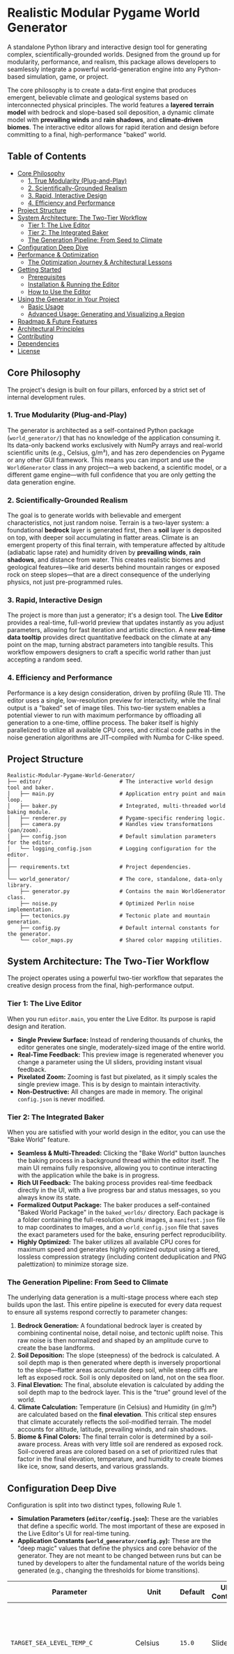 # Realistic Modular Pygame World Generator

A standalone Python library and interactive design tool for generating complex, scientifically-grounded worlds. Designed from the ground up for modularity, performance, and realism, this package allows developers to seamlessly integrate a powerful world-generation engine into any Python-based simulation, game, or project.

The core philosophy is to create a data-first engine that produces emergent, believable climate and geological systems based on interconnected physical principles. The world features a **layered terrain model** with bedrock and slope-based soil deposition, a dynamic climate model with **prevailing winds** and **rain shadows**, and **climate-driven biomes**. The interactive editor allows for rapid iteration and design before committing to a final, high-performance "baked" world.

## Table of Contents

*   [Core Philosophy](#core-philosophy)
    *   [1. True Modularity (Plug-and-Play)](#1-true-modularity-plug-and-play)
    *   [2. Scientifically-Grounded Realism](#2-scientifically-grounded-realism)
    *   [3. Rapid, Interactive Design](#3-rapid-interactive-design)
    *   [4. Efficiency and Performance](#4-efficiency-and-performance)
*   [Project Structure](#project-structure)
*   [System Architecture: The Two-Tier Workflow](#system-architecture-the-two-tier-workflow)
    *   [Tier 1: The Live Editor](#tier-1-the-live-editor)
    *   [Tier 2: The Integrated Baker](#tier-2-the-integrated-baker)
    *   [The Generation Pipeline: From Seed to Climate](#the-generation-pipeline-from-seed-to-climate)
*   [Configuration Deep Dive](#configuration-deep-dive)
*   [Performance & Optimization](#performance--optimization)
    *   [The Optimization Journey & Architectural Lessons](#the-optimization-journey--architectural-lessons)
*   [Getting Started](#getting-started)
    *   [Prerequisites](#prerequisites)
    *   [Installation & Running the Editor](#installation--running-the-editor)
    *   [How to Use the Editor](#how-to-use-the-editor)
*   [Using the Generator in Your Project](#using-the-generator-in-your-project)
    *   [Basic Usage](#basic-usage)
    *   [Advanced Usage: Generating and Visualizing a Region](#advanced-usage-generating-and-visualizing-a-region)
*   [Roadmap & Future Features](#roadmap--future-features)
*   [Architectural Principles](#architectural-principles)
*   [Contributing](#contributing)
*   [Dependencies](#dependencies)
*   [License](#license)

## Core Philosophy

The project's design is built on four pillars, enforced by a strict set of internal development rules.

### 1. True Modularity (Plug-and-Play)

The generator is architected as a self-contained Python package (`world_generator/`) that has no knowledge of the application consuming it. Its data-only backend works exclusively with NumPy arrays and real-world scientific units (e.g., Celsius, g/m³), and has zero dependencies on Pygame or any other GUI framework. This means you can import and use the `WorldGenerator` class in any project—a web backend, a scientific model, or a different game engine—with full confidence that you are only getting the data generation engine.

### 2. Scientifically-Grounded Realism

The goal is to generate worlds with believable and emergent characteristics, not just random noise. Terrain is a two-layer system: a foundational **bedrock** layer is generated first, then a **soil** layer is deposited on top, with deeper soil accumulating in flatter areas. Climate is an emergent property of this final terrain, with temperature affected by altitude (adiabatic lapse rate) and humidity driven by **prevailing winds**, **rain shadows**, and distance from water. This creates realistic biomes and geological features—like arid deserts behind mountain ranges or exposed rock on steep slopes—that are a direct consequence of the underlying physics, not just pre-programmed rules.

### 3. Rapid, Interactive Design

The project is more than just a generator; it's a design tool. The **Live Editor** provides a real-time, full-world preview that updates instantly as you adjust parameters, allowing for fast iteration and artistic direction. A new **real-time data tooltip** provides direct quantitative feedback on the climate at any point on the map, turning abstract parameters into tangible results. This workflow empowers designers to craft a specific world rather than just accepting a random seed.

### 4. Efficiency and Performance

Performance is a key design consideration, driven by profiling (Rule 11). The editor uses a single, low-resolution preview for interactivity, while the final output is a "baked" set of image tiles. This two-tier system enables a potential viewer to run with maximum performance by offloading all generation to a one-time, offline process. The baker itself is highly parallelized to utilize all available CPU cores, and critical code paths in the noise generation algorithms are JIT-compiled with Numba for C-like speed.

## Project Structure

```
Realistic-Modular-Pygame-World-Generator/
├── editor/                         # The interactive world design tool and baker.
│   ├── main.py                     # Application entry point and main loop.
│   ├── baker.py                    # Integrated, multi-threaded world baking module.
│   ├── renderer.py                 # Pygame-specific rendering logic.
│   ├── camera.py                   # Handles view transformations (pan/zoom).
│   ├── config.json                 # Default simulation parameters for the editor.
│   └── logging_config.json         # Logging configuration for the editor.
│
├── requirements.txt                # Project dependencies.
│
└── world_generator/                # The core, standalone, data-only library.
    ├── generator.py                # Contains the main WorldGenerator class.
    ├── noise.py                    # Optimized Perlin noise implementation.
    ├── tectonics.py                # Tectonic plate and mountain generation.
    ├── config.py                   # Default internal constants for the generator.
    └── color_maps.py               # Shared color mapping utilities.
```

## System Architecture: The Two-Tier Workflow

The project operates using a powerful two-tier workflow that separates the creative design process from the final, high-performance output.

### Tier 1: The Live Editor

When you run `editor.main`, you enter the Live Editor. Its purpose is rapid design and iteration.
*   **Single Preview Surface:** Instead of rendering thousands of chunks, the editor generates one single, moderately-sized image of the entire world.
*   **Real-Time Feedback:** This preview image is regenerated whenever you change a parameter using the UI sliders, providing instant visual feedback.
*   **Pixelated Zoom:** Zooming is fast but pixelated, as it simply scales the single preview image. This is by design to maintain interactivity.
*   **Non-Destructive:** All changes are made in memory. The original `config.json` is never modified.

### Tier 2: The Integrated Baker

When you are satisfied with your world design in the editor, you can use the "Bake World" feature.
*   **Seamless & Multi-Threaded:** Clicking the "Bake World" button launches the baking process in a background thread within the editor itself. The main UI remains fully responsive, allowing you to continue interacting with the application while the bake is in progress.
*   **Rich UI Feedback:** The baking process provides real-time feedback directly in the UI, with a live progress bar and status messages, so you always know its state.
*   **Formalized Output Package:** The baker produces a self-contained "Baked World Package" in the `baked_worlds/` directory. Each package is a folder containing the full-resolution chunk images, a `manifest.json` file to map coordinates to images, and a `world_config.json` file that saves the exact parameters used for the bake, ensuring perfect reproducibility.
*   **Highly Optimized:** The baker utilizes all available CPU cores for maximum speed and generates highly optimized output using a tiered, lossless compression strategy (including content deduplication and PNG palettization) to minimize storage size.

### The Generation Pipeline: From Seed to Climate

The underlying data generation is a multi-stage process where each step builds upon the last. This entire pipeline is executed for every data request to ensure all systems respond correctly to parameter changes:
1.  **Bedrock Generation:** A foundational bedrock layer is created by combining continental noise, detail noise, and tectonic uplift noise. This raw noise is then normalized and shaped by an amplitude curve to create the base landforms.
2.  **Soil Deposition:** The slope (steepness) of the bedrock is calculated. A soil depth map is then generated where depth is inversely proportional to the slope—flatter areas accumulate deep soil, while steep cliffs are left as exposed rock. Soil is only deposited on land, not on the sea floor.
3.  **Final Elevation:** The final, absolute elevation is calculated by adding the soil depth map to the bedrock layer. This is the "true" ground level of the world.
4.  **Climate Calculation:** Temperature (in Celsius) and Humidity (in g/m³) are calculated based on the **final elevation**. This critical step ensures that climate accurately reflects the soil-modified terrain. The model accounts for altitude, latitude, prevailing winds, and rain shadows.
5.  **Biome & Final Colors:** The final terrain color is determined by a soil-aware process. Areas with very little soil are rendered as exposed rock. Soil-covered areas are colored based on a set of prioritized rules that factor in the final elevation, temperature, and humidity to create biomes like ice, snow, sand deserts, and various grasslands.

## Configuration Deep Dive

Configuration is split into two distinct types, following Rule 1.
*   **Simulation Parameters (`editor/config.json`):** These are the variables that define a specific world. The most important of these are exposed in the Live Editor's UI for real-time tuning.
*   **Application Constants (`world_generator/config.py`):** These are the "deep magic" values that define the physics and core behavior of the generator. They are not meant to be changed between runs but can be tuned by developers to alter the fundamental nature of the worlds being generated (e.g., changing the thresholds for biome transitions).

| Parameter                         | Unit                  | Default | UI Control        | Description                                                                                                                            |
| --------------------------------- | --------------------- | ------- | ----------------- | -------------------------------------------------------------------------------------------------------------------------------------- |
| `TARGET_SEA_LEVEL_TEMP_C`         | Celsius               | `15.0`  | Slider            | The "thermostat" for the world. Higher values create warmer worlds.                                                                    |
| `DETAIL_NOISE_WEIGHT`             | float                 | `0.25`  | Slider            | How much the detail layer influences the base terrain. Higher values create rougher, more mountainous bedrock.                       |
| `LAPSE_RATE_C_PER_UNIT_ELEVATION` | °C / ΔE               | `40.0`  | Slider            | Temperature drop for a full elevation change. Controls how cold mountains get.                                                         |
| `TERRAIN_BASE_FEATURE_SCALE_KM`   | km                    | `40.0`  | Slider            | The size of continents. Increase for larger, more sprawling landmasses.                                                                |
| `TERRAIN_AMPLITUDE`               | float                 | `2.5`   | Slider            | The sharpness of the bedrock. Higher values create more dramatic, steeper mountains and deeper valleys.                                |
| `POLAR_TEMPERATURE_DROP_C`        | Celsius               | `30.0`  | Slider            | The total temperature difference between the equator and the poles.                                                                    |
| `MOUNTAIN_UPLIFT_STRENGTH`        | float                 | `0.8`   | Slider            | Controls the height of mountains formed by tectonic uplift. This is a purely additive effect on the bedrock.                         |
| `world_width_chunks`              | chunks                | `800`   | Text Input        | The width of the world in chunks. Requires clicking "Apply Size Changes".                                                              |
| `world_height_chunks`             | chunks                | `450`   | Text Input        | The height of the world in chunks. Requires clicking "Apply Size Changes".                                                               |
| `MAX_SOIL_DEPTH_UNITS`            | Normalized Units      | `0.05`  | Config File       | The maximum depth of soil that can accumulate in perfectly flat, land-based areas.                                                     |
| `SNOW_LINE_TEMP_C`                | Celsius               | `0.0`   | Config File       | The temperature at or below which snow appears on land.                                                                                |
| `ICE_FORMATION_TEMP_C`            | Celsius               | `-2.0`  | Config File       | The temperature at or below which water freezes into ice.                                                                              |
| `PREVAILING_WIND_DIRECTION_DEGREES` | Degrees               | `180.0` | Config File       | The global wind direction (0=E, 90=N, 180=W, 270=S). Controls rain shadows.                                                            |
| `HUMIDITY_COASTAL_FALLOFF_RATE`   | float                 | `2.5`   | Config File       | A power factor for humidity dissipation. Higher values create a very sharp drop-off from the coast.                                    |
| `BIOME_THRESHOLDS`                | dict                  | varies  | Config File       | A dictionary of temperature and humidity values that control all biome transitions (e.g., where lush grass becomes normal grass).      |

## Performance & Optimization

*   **Live Editor:** The editor's responsiveness is determined by the `PREVIEW_RESOLUTION_WIDTH` and `PREVIEW_RESOLUTION_HEIGHT` constants in `main.py`. The on-the-fly climate and soil calculations are performed on this preview-sized array, maintaining interactivity.
*   **Baking:** The baking process is a highly optimized, CPU-bound task that is parallelized across all available cores. Its duration is primarily determined by the total number of chunks and the raw processing power of the host machine.

### The Optimization Journey & Architectural Lessons

The current high performance of the baker is the result of a rigorous optimization process that involved overcoming several critical bottlenecks. This journey provides valuable lessons for future development.

**Successful Optimizations Implemented:**
1.  **Parallelization:** The core task was parallelized using Python's `multiprocessing` module, distributing the work of processing individual chunks across all available CPU cores.
2.  **Advanced Compression:** A tiered, lossless compression strategy was implemented using the Pillow library. This includes content deduplication via hashing, 1x1 pixel compression for uniform chunks, and 8-bit PNG palettization for low-color chunks, dramatically reducing storage size.
3.  **Data Quantization:** The smooth gradients of temperature and humidity data were quantized into discrete steps (e.g., one step per degree Celsius). This massively increased the effectiveness of content deduplication with minimal impact on visual quality.
4.  **On-the-Fly Correctness:** The architecture was refactored to calculate climate and soil data in real-time. This fixed critical architectural flaws where climate was not responding to terrain changes, trading a negligible performance cost for a massive gain in correctness.
5.  **Low-Level CPU Speedup:** Numba's `fastmath=True` flag was applied to the core Perlin noise functions, allowing the JIT compiler to use faster, less-precise floating-point instructions, which provided a significant speed boost with no perceptible change in the visual output.

**The Failed Approach: Block-Based Processing**

An attempt was made to further optimize the CPU-bound work by having each worker process a large block of chunks (e.g., 4x4 or 8x8) at once.

*   **The Theory:** The hypothesis was that calculating noise for one large, contiguous array would be more efficient for the CPU cache and Numba's compiler than performing many smaller, separate calculations.
*   **The Failure in Practice:** This approach led to a catastrophic performance collapse. Each of the many worker processes attempted to allocate several massive NumPy arrays simultaneously, creating a sudden and enormous demand for RAM. This **memory saturation** forced the operating system to start "thrashing"—aggressively swapping memory to the much slower hard drive. The result was a system that was almost completely unresponsive, with CPUs spending all their time waiting for the disk.
*   **The Architectural Lesson:** For this type of "embarrassingly parallel" task, **maintaining a low memory footprint for each individual worker is far more critical to overall performance than micro-optimizing CPU cache efficiency.** The cost of memory swapping is orders of magnitude greater than any potential gains from larger batch processing. The current, stable architecture where each worker handles one memory-light chunk at a time is the correct and most scalable approach. **This path should not be pursued again.**

## Getting Started

### Prerequisites

*   Python 3.8+
*   Git

### Installation & Running the Editor

1.  **Clone the repository:**
    ```sh
    git clone https://github.com/your-username/Realistic-Modular-Pygame-World-Generator.git
    cd Realistic-Modular-Pygame-World-Generator
    ```
2.  **Create and activate a virtual environment (recommended):**
    ```sh
    python -m venv venv
    # On Windows: venv\Scripts\activate
    # On macOS/Linux: source venv/bin/activate
    ```
3.  **Install the required dependencies:**
    ```sh
    pip install -r requirements.txt
    ```
4.  **Run the Live Editor application:**
    From the project's root directory, run the editor as a module. This is the correct way to launch the application to ensure all internal imports work correctly.
    ```sh
    python -m editor.main
    ```

### How to Use the Editor

*   **Live Parameter Tuning:** Use the sliders on the right-hand panel to adjust world parameters. The preview will update automatically.
*   **Custom World Size:** Enter new dimensions (in chunks) into the text boxes and click **"Apply Size Changes"** to re-initialize the world.
*   **Real-Time Data:** Hover the mouse over the map to see a **real-time data tooltip** showing the terrain type, temperature, and humidity at that exact point.
*   **Baking Your World:** When you are satisfied with the design, click **"Bake World"**. This will start the fast, offline rendering process in a background thread. The editor will remain responsive, and you can monitor progress via the live progress bar in the UI.
*   **Standard Controls:**
    *   **Pan:** `W`, `A`, `S`, `D` keys
    *   **Zoom:** Mouse Wheel Up/Down
    *   **Cycle View Mode:** `V` key (Terrain, Temperature, Humidity, Elevation, Tectonic, Soil Depth)
    *   **Exit:** `ESC` key or close the window

## Using the Generator in Your Project

The core library in the `world_generator/` folder is fully independent. You can use it in any project for procedural data generation.

### Basic Usage

Here is a minimal example of instantiating the generator.

```python
import numpy as np
import logging
from world_generator.generator import WorldGenerator

# It's good practice to set up logging
logging.basicConfig(level=logging.INFO)
logger = logging.getLogger("my_simulation")

# You can override any default parameter by passing a config dictionary
my_config = {
    "seed": 999,
    "target_sea_level_temp_c": 25.0,
    "world_width_chunks": 100, # A smaller world for this example
    "world_height_chunks": 100
}
world_gen = WorldGenerator(config=my_config, logger=logger)

print(f"Generator created for a world of size {world_gen.world_width_cm}x{world_gen.world_height_cm} cm.")
```

### Advanced Usage: Generating and Visualizing a Region

This example shows how to request all data layers for a specific 200x200 pixel area of the world and save it as a terrain map image, without using any Pygame code.

```python
import numpy as np
import logging
from PIL import Image
from world_generator.generator import WorldGenerator
from world_generator import color_maps # Use the shared color mapping utility

# --- 1. Setup Generator ---
logging.basicConfig(level=logging.INFO)
logger = logging.getLogger("my_data_app")
world_gen = WorldGenerator(config={"seed": 42}, logger=logger)

# --- 2. Define the Region of Interest ---
# We want a 200x200 pixel area, starting at world coordinate (500000, 500000) cm.
RESOLUTION = 200
X_START_CM = 500000
Y_START_CM = 500000

# Create coordinate grids for the generator. The generator works with NumPy arrays.
x_coords = np.linspace(X_START_CM, X_START_CM + 20000, RESOLUTION) # 200m wide region
y_coords = np.linspace(Y_START_CM, Y_START_CM + 20000, RESOLUTION) # 200m high region
wx_grid, wy_grid = np.meshgrid(x_coords, y_coords)

# --- 3. Generate All Data Layers ---
print("Generating data for region...")
# Follow the same pipeline as the editor for correctness
bedrock_data = world_gen._get_bedrock_elevation(wx_grid, wy_grid)
slope_data = world_gen._get_slope(bedrock_data)
soil_depth_data = world_gen._get_soil_depth(slope_data)
elevation_data = world_gen.get_elevation(wx_grid, wy_grid)
temp_data = world_gen.get_temperature(wx_grid, wy_grid, elevation_data)
humidity_data = world_gen.get_humidity(wx_grid, wy_grid, elevation_data, temp_data)
print("Data generation complete.")

# --- 4. Convert Raw Data to a Color Image ---
print("Creating terrain color map...")
# Use the same color utility as the editor and baker for consistency
color_array = color_maps.get_terrain_color_array(
    elevation_data, temp_data, humidity_data, soil_depth_data
)

# The color_maps utility returns (width, height, channels),
# but Pillow needs (height, width, channels). So we transpose.
img_data = np.transpose(color_array, (1, 0, 2))

# --- 5. Save the Image ---
img = Image.fromarray(img_data, 'RGB')
img.save("output_terrain_map.png")
print("Saved terrain map to output_terrain_map.png")
```

## Roadmap & Future Features

The following features are planned to enhance the project's usability, realism, and creative potential. They are designed to build upon the existing modular architecture.

### Main Menu & Interactive Baked World Viewer

A top-priority feature to elevate the project from a tool to a complete application. This involves creating a unified starting point and a high-performance viewer for finished worlds.

*   **User Experience:** Upon launch, users will be greeted with a simple main menu offering two choices: "Create New World" (which launches the current Live Editor) and "View Baked Worlds".
*   **Baked World Browser:** The "View Baked Worlds" option will open a new screen that scans the `baked_worlds/` directory and presents a list of all completed worlds, perhaps with a small preview image and key parameters from its `world_config.json`.
*   **High-Performance Viewer:** Selecting a world will open it in a new, highly optimized viewing mode. This viewer will not generate any data. Instead, it will load the pre-rendered chunk images on-demand as the user pans and zooms. This will allow for a perfectly smooth, high-resolution experience even on massive worlds, fulfilling the primary purpose of the baking process. The viewer will be fully interactive, allowing the user to pan, zoom, and switch between all the baked data views (terrain, temperature, etc.) using the new UI.

### User-Driven Baking & UI Enhancements

These features focus on giving the user more direct control over the application's core functions and improving the clarity of the interface.

*   **Selective Map View Baking:** To save time and significant disk space, users will be able to choose exactly which data layers get baked.
    *   **Implementation:** A series of checkboxes ("Terrain", "Temperature", "Humidity", etc.) will be added to the editor's UI panel. Before starting a bake, the application will pass the list of selected views to the baker thread. The baker will then only generate, save, and create manifests for the requested views. The "Estimated Bake Size" calculation will be updated to dynamically reflect the number of selected views for an accurate prediction.

*   **Enhanced View Mode UI:** The current method of pressing the 'V' key to cycle through views will be replaced with a more intuitive and informative interface.
    *   **Implementation:** A large, clear `UILabel` will be added to the top-center of the screen, displaying the name of the current view mode (e.g., "Temperature View"). Additionally, a new `UIPanel` will be added to the bottom-right corner containing a dedicated `UIButton` for each available view mode, allowing users to switch directly to any view at any time.

### New Simulation & Generation Features

These features will deepen the simulation's realism and provide greater artistic control over the final world.

*   **New Simulation Layer: Air Pressure:** To enhance the scientific grounding of the climate model, a new air pressure layer will be added.
    *   **Implementation:** Following **Rule 8 (Scientifically-Grounded Abstraction)**, a new method `get_air_pressure(elevation_data)` will be added to the `WorldGenerator`. This will use a simplified version of the real-world barometric formula to calculate air pressure (in kPa or a similar unit) based on altitude. This new data layer will be available as a new view mode and can be used in the future to drive more complex wind and weather simulations.

*   **World Edge Generation Control:** This feature will provide users with direct artistic control over the world's boundaries, allowing them to easily create contained continents or islands.
    *   **Implementation:** A new UI element (e.g., a dropdown menu or checkbox) will be added to the editor, offering options like "Default", "Island Mode" (water border), and "Valley Mode" (mountain border). In the `WorldGenerator`, a 2D falloff map will be applied during the final stages of bedrock generation. For "Island Mode," this map will smoothly multiply the elevation down to zero at the world's edges. For "Valley Mode," it will blend the elevation up towards one, creating a containing mountain range.

*   **Hydraulic Erosion & River Networks:** An algorithm to simulate water flow, carving rivers from mountains to the sea and creating more realistic drainage basins and deltas.

## Architectural Principles

This project is developed under a strict set of internal rules that enforce high code quality, maintainability, and robustness. Key principles include:

*   **No Magic Numbers (Rule 1):** Configuration is strictly separated from code into `config.json` (for experiments) and `config.py` (for core constants).
*   **Structured Logging (Rule 2):** All runtime output uses the Python `logging` module. No `print()` statements are used in the core engine.
*   **Realism First (Rule 3):** The simulation prioritizes behavioral realism. Abstractions are only used when a 1:1 model is too complex or slow, and they must be scientifically grounded.
*   **SOLID Principles (Rule 7):** The codebase is highly modular and adheres to SOLID principles, ensuring components are decoupled and reusable.
*   **Deterministic by Default (Rule 12):** All randomness is controlled by a single master seed. Given the same seed and configuration, the output is 100% reproducible.

## Contributing

Contributions are welcome. Please adhere to the established architectural principles when proposing changes.

## Dependencies

*   `pygame-ce`: Used by the `editor` for rendering and UI.
*   `pygame-gui`: Used for the interactive UI elements in the editor.
*   `numpy`: The core dependency for all numerical operations.
*   `numba`: Used to JIT-compile the performance-critical Perlin noise function.
*   `scipy`: Used for tectonic plate generation (`cKDTree`) and other scientific computations.
*   `Pillow`: Used for robust, high-performance image saving in the parallel baker and for data visualization examples.
*   `tqdm`: Used to display a progress bar for the integrated baker.

## License

This project is licensed under the MIT License. See the `LICENSE` file for details.